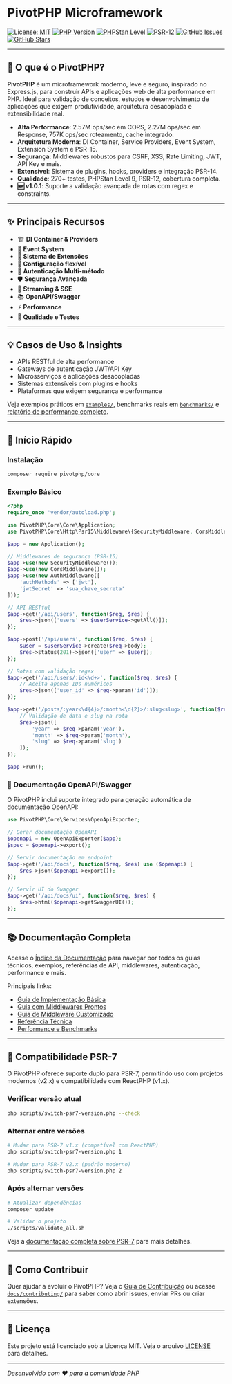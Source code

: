 # PivotPHP Microframework

[![License: MIT](https://img.shields.io/badge/License-MIT-yellow.svg)](https://opensource.org/licenses/MIT)
[![PHP Version](https://img.shields.io/badge/PHP-8.1%2B-blue.svg)](https://php.net)
[![PHPStan Level](https://img.shields.io/badge/PHPStan-Level%209-brightgreen.svg)](https://phpstan.org/)
[![PSR-12](https://img.shields.io/badge/PSR--12%20%2F%20PSR--15-compliant-brightgreen)](https://www.php-fig.org/psr/psr-12/)
[![GitHub Issues](https://img.shields.io/github/issues/PivotPHP/pivotphp-core)](https://github.com/PivotPHP/pivotphp-core/issues)
[![GitHub Stars](https://img.shields.io/github/stars/PivotPHP/pivotphp-core)](https://github.com/PivotPHP/pivotphp-core/stargazers)

---

## 🚀 O que é o PivotPHP?

**PivotPHP** é um microframework moderno, leve e seguro, inspirado no Express.js, para construir APIs e aplicações web de alta performance em PHP. Ideal para validação de conceitos, estudos e desenvolvimento de aplicações que exigem produtividade, arquitetura desacoplada e extensibilidade real.

- **Alta Performance**: 2.57M ops/sec em CORS, 2.27M ops/sec em Response, 757K ops/sec roteamento, cache integrado.
- **Arquitetura Moderna**: DI Container, Service Providers, Event System, Extension System e PSR-15.
- **Segurança**: Middlewares robustos para CSRF, XSS, Rate Limiting, JWT, API Key e mais.
- **Extensível**: Sistema de plugins, hooks, providers e integração PSR-14.
- **Qualidade**: 270+ testes, PHPStan Level 9, PSR-12, cobertura completa.
- **🆕 v1.0.1**: Suporte a validação avançada de rotas com regex e constraints.

---

## ✨ Principais Recursos

- 🏗️ **DI Container & Providers**
- 🎪 **Event System**
- 🧩 **Sistema de Extensões**
- 🔧 **Configuração flexível**
- 🔐 **Autenticação Multi-método**
- 🛡️ **Segurança Avançada**
- 📡 **Streaming & SSE**
- 📚 **OpenAPI/Swagger**
- ⚡ **Performance**
- 🧪 **Qualidade e Testes**

---

## 💡 Casos de Uso & Insights

- APIs RESTful de alta performance
- Gateways de autenticação JWT/API Key
- Microsserviços e aplicações desacopladas
- Sistemas extensíveis com plugins e hooks
- Plataformas que exigem segurança e performance

Veja exemplos práticos em [`examples/`](examples/), benchmarks reais em [`benchmarks/`](benchmarks/) e [relatório de performance completo](docs/performance/PERFORMANCE_REPORT_v1.0.0.md).

---

## 🚀 Início Rápido

### Instalação

```bash
composer require pivotphp/core
```

### Exemplo Básico

```php
<?php
require_once 'vendor/autoload.php';

use PivotPHP\Core\Core\Application;
use PivotPHP\Core\Http\Psr15\Middleware\{SecurityMiddleware, CorsMiddleware, AuthMiddleware};

$app = new Application();

// Middlewares de segurança (PSR-15)
$app->use(new SecurityMiddleware());
$app->use(new CorsMiddleware());
$app->use(new AuthMiddleware([
    'authMethods' => ['jwt'],
    'jwtSecret' => 'sua_chave_secreta'
]));

// API RESTful
$app->get('/api/users', function($req, $res) {
    $res->json(['users' => $userService->getAll()]);
});

$app->post('/api/users', function($req, $res) {
    $user = $userService->create($req->body);
    $res->status(201)->json(['user' => $user]);
});

// Rotas com validação regex
$app->get('/api/users/:id<\d+>', function($req, $res) {
    // Aceita apenas IDs numéricos
    $res->json(['user_id' => $req->param('id')]);
});

$app->get('/posts/:year<\d{4}>/:month<\d{2}>/:slug<slug>', function($req, $res) {
    // Validação de data e slug na rota
    $res->json([
        'year' => $req->param('year'),
        'month' => $req->param('month'),
        'slug' => $req->param('slug')
    ]);
});

$app->run();
```

### 📖 Documentação OpenAPI/Swagger

O PivotPHP inclui suporte integrado para geração automática de documentação OpenAPI:

```php
use PivotPHP\Core\Services\OpenApiExporter;

// Gerar documentação OpenAPI
$openapi = new OpenApiExporter($app);
$spec = $openapi->export();

// Servir documentação em endpoint
$app->get('/api/docs', function($req, $res) use ($openapi) {
    $res->json($openapi->export());
});

// Servir UI do Swagger
$app->get('/api/docs/ui', function($req, $res) {
    $res->html($openapi->getSwaggerUI());
});
```

---

## 📚 Documentação Completa

Acesse o [Índice da Documentação](docs/index.md) para navegar por todos os guias técnicos, exemplos, referências de API, middlewares, autenticação, performance e mais.

Principais links:
- [Guia de Implementação Básica](docs/implementations/usage_basic.md)
- [Guia com Middlewares Prontos](docs/implementations/usage_with_middleware.md)
- [Guia de Middleware Customizado](docs/implementations/usage_with_custom_middleware.md)
- [Referência Técnica](docs/technical/application.md)
- [Performance e Benchmarks](docs/performance/benchmarks/)

---

## 🔄 Compatibilidade PSR-7

O PivotPHP oferece suporte duplo para PSR-7, permitindo uso com projetos modernos (v2.x) e compatibilidade com ReactPHP (v1.x).

### Verificar versão atual
```bash
php scripts/switch-psr7-version.php --check
```

### Alternar entre versões
```bash
# Mudar para PSR-7 v1.x (compatível com ReactPHP)
php scripts/switch-psr7-version.php 1

# Mudar para PSR-7 v2.x (padrão moderno)
php scripts/switch-psr7-version.php 2
```

### Após alternar versões
```bash
# Atualizar dependências
composer update

# Validar o projeto
./scripts/validate_all.sh
```

Veja a [documentação completa sobre PSR-7](docs/technical/compatibility/psr7-dual-support.md) para mais detalhes.

---

## 🤝 Como Contribuir

Quer ajudar a evoluir o PivotPHP? Veja o [Guia de Contribuição](CONTRIBUTING.md) ou acesse [`docs/contributing/`](docs/contributing/) para saber como abrir issues, enviar PRs ou criar extensões.

---

## 📄 Licença

Este projeto está licenciado sob a Licença MIT. Veja o arquivo [LICENSE](LICENSE) para detalhes.

---

*Desenvolvido com ❤️ para a comunidade PHP*
